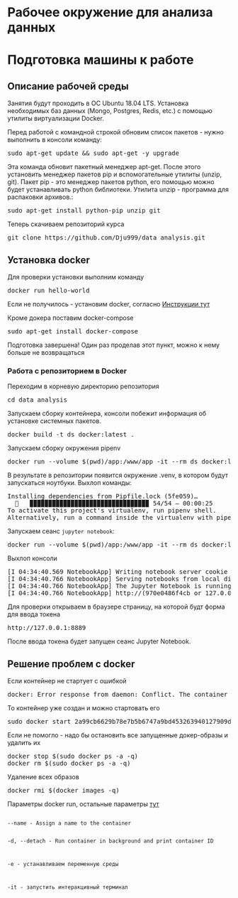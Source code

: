 # Рабочее окружение для анализа данных

# Подготовка машины к работе

## Описание рабочей среды

Занятия будут проходить в ОС Ubuntu 18.04 LTS. Установка необходимых баз данных (Mongo, Postgres, Redis, etc.) с помощью утилиты виртуализации Docker.

Перед работой с командной строкой обновим список пакетов - нужно выполнить в консоли команду:

<pre>
sudo apt-get update && sudo apt-get -y upgrade
</pre>

Эта команда обновит пакетный менеджер apt-get. После этого установить менеджер пакетов pip и вспомогательные утилиты (unzip, git).
Пакет pip - это менеджер пакетов python, его помощью можно будет устанавливать python библиотеки. Утилита unzip - программа для распаковки архивов.:

<pre>
sudo apt-get install python-pip unzip git
</pre>

Теперь скачиваем репозиторий курса

<pre>
git clone https://github.com/Dju999/data_analysis.git
</pre>

## Установка docker

Для проверки установки выполним команду
<pre>
docker run hello-world
</pre>

Если не получилось - установим docker, согласно [Инструкции тут](https://docs.docker.com/install/linux/docker-ce/ubuntu/)

Кроме докера поставим docker-compose

<pre>
sudo apt-get install docker-compose
</pre>

Подготовка завершена! Один раз проделав этот пункт, можно к нему больше не возвращаться

### Работа c репозиторием в Docker

Переходим в корневую директорию репозитория
<pre>
cd data_analysis
</pre>

Запускаем сборку контейнера, консоли побежит информация об установке системных пакетов.
<pre>
docker build -t ds_docker:latest .
</pre>

Запускаем сборку окружения pipenv
<pre>
docker run --volume $(pwd)/app:/www/app -it --rm ds_docker:latest pipenv
</pre>

В результате в репозитории появится окружение .venv, в котором будут запускаться ноутбуки. Выхлоп команды:
<pre>
Installing dependencies from Pipfile.lock (5fe059)…
  🐍   ▉▉▉▉▉▉▉▉▉▉▉▉▉▉▉▉▉▉▉▉▉▉▉▉▉▉▉▉▉▉▉▉ 54/54 — 00:00:25
To activate this project's virtualenv, run pipenv shell.
Alternatively, run a command inside the virtualenv with pipenv run.
</pre>

Запускаем сеанс `jupyter notebook`:
<pre>
docker run --volume $(pwd)/app:/www/app -it --rm ds_docker:latest jupyter
</pre>

Выхлоп консоли
<pre>
[I 04:34:40.569 NotebookApp] Writing notebook server cookie secret to /root/.local/share/jupyter/runtime/notebook_cookie_secret
[I 04:34:40.766 NotebookApp] Serving notebooks from local directory: /www/app
[I 04:34:40.766 NotebookApp] The Jupyter Notebook is running at:
[I 04:34:40.766 NotebookApp] http://(970e0486f4cb or 127.0.0.1):8888/?token=490f1634bc9aac268b637e69ff284c28fddab00404914b40
</pre>

Для проверки открываем в браузере страницу, на которой будт форма для ввода токена
<pre>
http://127.0.0.1:8889
</pre>

После ввода токена будет запущен сеанс Jupyter Notebook.

## Решение проблем с docker

Если контейнер не стартует с ошибкой
<pre>
docker: Error response from daemon: Conflict. The container name "/netology-postgres" is already in use by container "2a99cb6629b78e7b5b6747a9bd453263940127909d91c8517e9ee0b230e60768". You have to remove (or rename) that container to be able to reuse that name.
</pre>

То контейнер уже создан и можно стартовать его
<pre>
sudo docker start 2a99cb6629b78e7b5b6747a9bd453263940127909d91c8517e9ee0b230e60768
</pre>

Если не помогло - надо бы остановить все запущенные докер-образы и удалить их

<pre>
docker stop $(sudo docker ps -a -q)
docker rm $(sudo docker ps -a -q)
</pre>

Удаление всех образов
<pre>
docker rmi $(docker images -q)
</pre>

Параметры docker run, остальные параметры [тут](https://docs.docker.com/v1.11/engine/reference/commandline/run/)

<code>
--name - Assign a name to the container

-d, --detach - Run container in background and print container ID

-e - устанавливаем переменную среды

-it - запустить интеракцивный терминал
</pre>
